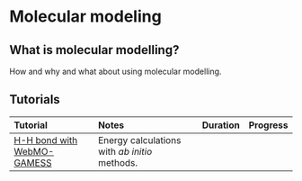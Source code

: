 # Molecular modeling

## What is molecular modelling?

How and why and what about using molecular modelling.

## Tutorials

| Tutorial                                      | Notes                                         |          Duration          |               Progress                |
|:----------------------------------------------|:----------------------------------------------|:--------------------------:|:-------------------------------------:|
| [H-H bond with WebMO-GAMESS](./HHenergy.html) | Energy calculations with *ab initio* methods. | <Duration time='50 min' /> | <CompletionStatus :percentage='80' /> |